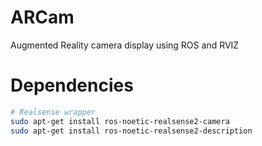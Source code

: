 # ARCam
Augmented Reality camera display using ROS and RVIZ

# Dependencies
```bash
# Realsense wrapper
sudo apt-get install ros-noetic-realsense2-camera
sudo apt-get install ros-noetic-realsense2-description
```